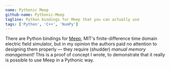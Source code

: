 ```yaml
---
name: Pythonic Meep
github-name: Pythonic-Meep
tagline: Python bindings for Meep that you can actually use
tags: ['Python', 'C++', 'NumPy']
---
```

There are Python bindings for [Meep](http://ab-initio.mit.edu/wiki/index.php/Meep), MIT's finite-difference time domain electric field simulator, but in my opinion the authors paid no attention to designing them properly &mdash; they require (shudder) _manual memory management!_
This is a proof of concept I wrote, to demonstrate that it really is possible to use Meep in a Pythonic way.
